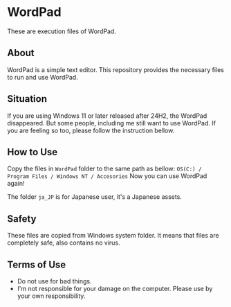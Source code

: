 # WordPad
These are execution files of WordPad.

## About
WordPad is a simple text editor. This repository provides the necessary files to run and use WordPad.

## Situation
If you are using Windows 11 or later released after 24H2, the WordPad disappeared.
But some people, including me still want to use WordPad.
If you are feeling so too, please follow the instruction bellow.

## How to Use
Copy the files in `WordPad` folder to the same path as bellow: `OS(C:) / Program Files / Windows NT / Accesories`
Now you can use WordPad again!

The folder `ja_JP` is for Japanese user, it's a Japanese assets.

## Safety
These files are copied from Windows system folder.
It means that files are completely safe, also contains no virus.

## Terms of Use
- Do not use for bad things.
- I'm not responsible for your damage on the computer. Please use by your own responsibility.
